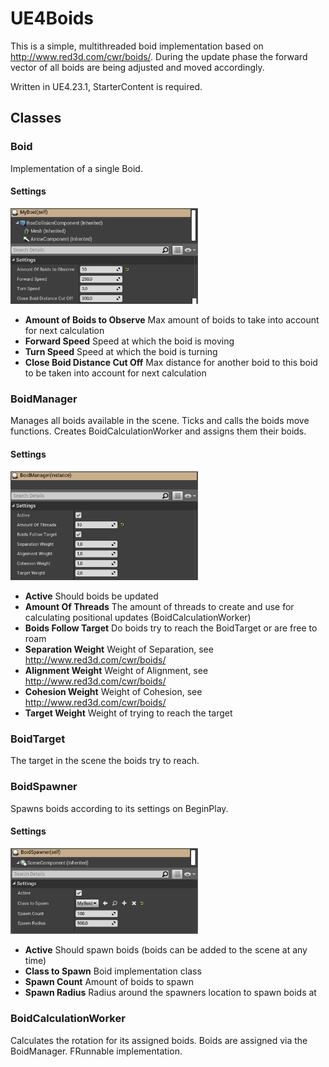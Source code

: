 # UE4Boids

This is a simple, multithreaded boid implementation based on http://www.red3d.com/cwr/boids/. During the update phase the forward vector of all boids are being adjusted and moved accordingly.

Written in UE4.23.1, StarterContent is required.

## Classes

### Boid
Implementation of a single Boid.

#### Settings
<img src="/Images/Boid.png" width="300">

* **Amount of Boids to Observe** Max amount of boids to take into account for next calculation
* **Forward Speed** Speed at which the boid is moving
* **Turn Speed** Speed at which the boid is turning
* **Close Boid Distance Cut Off** Max distance for another boid to this boid to be taken into account for next calculation

### BoidManager
Manages all boids available in the scene. Ticks and calls the boids move functions. Creates BoidCalculationWorker and assigns them their boids.

#### Settings
<img src="/Images/BoidManager.png" width="300">

* **Active** Should boids be updated
* **Amount Of Threads** The amount of threads to create and use for calculating positional updates (BoidCalculationWorker)
* **Boids Follow Target** Do boids try to reach the BoidTarget or are free to roam
* **Separation Weight** Weight of Separation, see http://www.red3d.com/cwr/boids/
* **Alignment Weight** Weight of Alignment, see http://www.red3d.com/cwr/boids/
* **Cohesion Weight** Weight of Cohesion, see http://www.red3d.com/cwr/boids/
* **Target Weight** Weight of trying to reach the target

### BoidTarget
The target in the scene the boids try to reach.

### BoidSpawner
Spawns boids according to its settings on BeginPlay.

#### Settings
<img src="/Images/BoidSpawner.png" width="300">

* **Active** Should spawn boids (boids can be added to the scene at any time)
* **Class to Spawn** Boid implementation class
* **Spawn Count** Amount of boids to spawn
* **Spawn Radius** Radius around the spawners location to spawn boids at

### BoidCalculationWorker
Calculates the rotation for its assigned boids. Boids are assigned via the BoidManager. FRunnable implementation.
